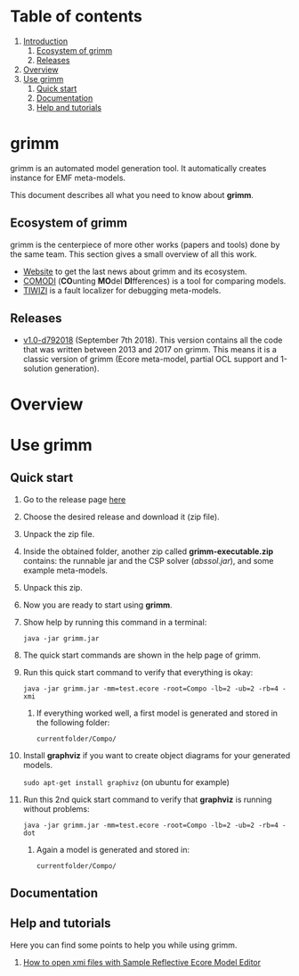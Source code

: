 # Table of contents

1. [Introduction](#grimm)
	1. [Ecosystem of grimm](#ecosystem-of-grimm)
	2. [Releases](#releases)
2. [Overview](#overview)
3. [Use grimm](#use-grimm)
	1. [Quick start](#quick-start)	
	2. [Documentation](#documentation)
	3. [Help and tutorials](#help-and-tutorials)

# grimm

grimm is an automated model generation tool. It automatically creates instance for EMF meta-models. 

This document describes all what you need to know about **grimm**.

## Ecosystem of grimm

grimm is the centerpiece of more other works (papers and tools) done by the same team. This section gives a small overview of all this work.

- [Website](https://adel-ferdjoukh.ovh/) to get the last news about grimm and its ecosystem.
- [COMODI](https://adel-ferdjoukh.ovh/research/comodi/) (**CO**unting **MO**del **DI**fferences) is a tool for comparing models.
- [TIWIZI](https://adel-ferdjoukh.ovh/research/tiwizi/) is a fault localizer for debugging meta-models.

## Releases


- [v1.0-d792018](https://github.com/ferdjoukh/grimm/releases/tag/v1.0-d792018) (September 7th 2018). This version contains all the code that was written between 2013 and 2017 on grimm. This means it is a classic version of grimm (Ecore meta-model, partial OCL support and 1-solution generation).    

# Overview

# Use grimm

## Quick start

1. Go to the release page [here](https://github.com/ferdjoukh/grimm/releases)
2. Choose the desired release and download it (zip file).
3. Unpack the zip file.
4. Inside the obtained folder, another zip called **grimm-executable.zip** contains: the runnable jar and the CSP solver (*abssol.jar*), and some example meta-models.
5. Unpack this zip.
6. Now you are ready to start using **grimm**.
7. Show help by running this command in a terminal:

	`java -jar grimm.jar`

8. The quick start commands are shown in the help page of grimm.
9. Run this quick start command to verify that everything is okay:

	`java -jar grimm.jar -mm=test.ecore -root=Compo -lb=2 -ub=2 -rb=4 -xmi`

	1. If everything worked well, a first model is generated and stored in the following folder:

		`currentfolder/Compo/`	

10. Install **graphviz** if you want to create object diagrams for your generated models.

	`sudo apt-get install graphivz` (on ubuntu for example)

11. Run this 2nd quick start command to verify that **graphviz** is running without problems:

	`java -jar grimm.jar -mm=test.ecore -root=Compo -lb=2 -ub=2 -rb=4 -dot`

	1. Again a model is generated and stored in:

		`currentfolder/Compo/`

## Documentation



## Help and tutorials

Here you can find some points to help you while using grimm.

1. [How to open xmi files with Sample Reflective Ecore Model Editor](https://github.com/ferdjoukh/grimm/blob/master/documentation/how-to-open-xmi-files-in-Eclipse.md)
